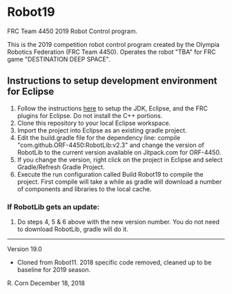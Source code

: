 # Robot19
FRC Team 4450 2019 Robot Control program.

This is the 2019 competition robot control program created by the Olympia Robotics Federation (FRC Team 4450).
Operates the robot "TBA" for FRC game "DESTINATION DEEP SPACE".

## Instructions to setup development environment for Eclipse
1) Follow the instructions [here](http://wpilib.screenstepslive.com/s/4485/m/13809/l/599681-installing-eclipse-c-java) to setup the JDK, Eclipse, and the FRC plugins for Eclipse. Do not install the C++ portions.
2) Clone this repository to your local Eclipse workspace.
3) Import the project into Eclipse as an existing gradle project.
4) Edit the build.gradle file for the dependency line:
	compile "com.github.ORF-4450:RobotLib:v2.3" 
	and change the version of RobotLib to the current version available on Jitpack.com for ORF-4450.
5) If you change the version, right click on the project in Eclipse and select Gradle/Refresh Gradle Project.
6) Execute the run configuration called Build Robot19 to compile the project. First compile will take a while
	as gradle will download a number of components and libraries to the local cache.

### If RobotLib gets an update:
1) Do steps 4, 5 & 6 above with the new version number. You do not need to download RobotLib, gradle will do it.
****************************************************************************************************************
Version 19.0

*	Cloned from Robot11. 2018 specific code removed, cleaned up to be baseline for 2019 season.

R. Corn
December 18, 2018
